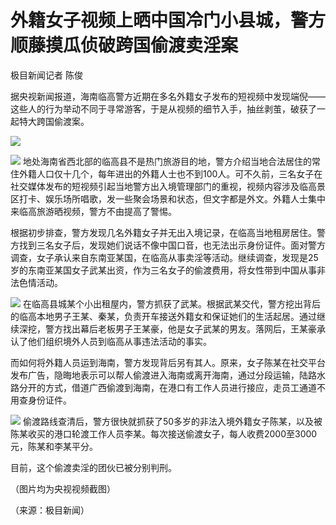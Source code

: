 # 外籍女子视频上晒中国冷门小县城，警方顺藤摸瓜侦破跨国偷渡卖淫案

极目新闻记者 陈俊

据央视新闻报道，海南临高警方近期在多名外籍女子发布的短视频中发现端倪——这些人的行为举动不同于寻常游客，于是从视频的细节入手，抽丝剥茧，破获了一起特大跨国偷渡案。

![](https://inews.gtimg.com/om_bt/O4c9HpxOcsOW-SFBPVZjraVHygsZ8967_p82djBNUtpZUAA/1000)

![](https://inews.gtimg.com/om_bt/Ov2pbpquXR8hAlsXt6sZzRIlhd4xYpC_dqLC1d-r19ki4AA/1000)
地处海南省西北部的临高县不是热门旅游目的地，警方介绍当地合法居住的常住外籍人口仅十几个，每年进出的外籍人士也不到100人。可不久前，三名女子在社交媒体发布的短视频引起当地警方出入境管理部门的重视，视频内容涉及临高景区打卡、娱乐场所唱歌，发一些聚会场景和状态，但文字都是外文。外籍人士集中来临高旅游晒视频，警方不由提高了警惕。

根据初步排查，警方发现几名外籍女子并无出入境记录，在临高当地租房居住。警方找到三名女子后，发现她们说话不像中国口音，也无法出示身份证件。面对警方调查，女子承认来自东南亚某国，在临高从事卖淫等活动。继续调查，发现是25岁的东南亚某国女子武某出资，作为三名女子的偷渡费用，将女性带到中国从事非法色情活动。

![](https://inews.gtimg.com/om_bt/O-Bx27sX4XUg2pwAEH29PeSGv38vo7ofvG-1SZkPyplA8AA/1000)
在临高县城某个小出租屋内，警方抓获了武某。根据武某交代，警方挖出背后的临高本地男子王某、秦某，负责开车接送外籍女和保证她们的生活起居。通过继续深挖，警方找出幕后老板男子王某豪，他是女子武某的男友。落网后，王某豪承认了他们组织境外人员到临高从事违法活动的事实。

而如何将外籍人员运到海南，警方发现背后另有其人。原来，女子陈某在社交平台发布广告，隐晦地表示可以帮人偷渡进入海南或离开海南，通过分段运输，陆路水路分开的方式，借道广西偷渡到海南，在港口有工作人员进行接应，走员工通道不用查身份证件。

![](https://inews.gtimg.com/om_bt/OZEAbI-DAmXcXlngzGXcR7eJaxaTNy1-R_W83tewv0awMAA/1000)
偷渡路线查清后，警方很快就抓获了50多岁的非法入境外籍女子陈某，以及被陈某收买的港口轮渡工作人员李某。每次接送偷渡女子，每人收费2000至3000元，陈某和李某平分。

目前，这个偷渡卖淫的团伙已被分别判刑。

（图片均为央视视频截图）

（来源：极目新闻）

